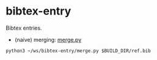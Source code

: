 # bibtex-entry
Bibtex entries.

* (naive) merging: [merge.py](merge.py)
```
python3 ~/ws/bibtex-entry/merge.py $BUILD_DIR/ref.bib
```
